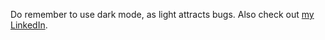 Do remember to use dark mode, as light attracts bugs.
Also check out [my LinkedIn](https://www.linkedin.com/in/giullianomteixeira/). 
